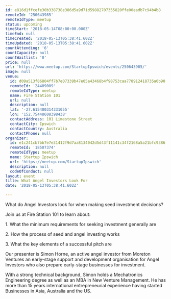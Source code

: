```yaml
---
id: e816d1ffcefe30b338738e386d5a9d71d59882707355820ffe00eadb7c94b4b8
remoteId: '250643985'
remoteIdType: meetup
status: upcoming
timeStart: '2018-05-14T08:00:00.000Z'
timeEnd: null
timeCreated: '2018-05-13T05:38:41.602Z'
timeUpdated: '2018-05-13T05:38:41.602Z'
countAttending: '6'
countCapacity: null
countWaitlist: '0'
price: null
url: 'https://www.meetup.com/StartupIpswich/events/250643985/'
image: null
venue:
  id: d09a513f86804ff7b7e07339b47e05a43468b4f98753caa778912418735a0b90
  remoteId: '24409009'
  remoteIdType: meetup
  name: Fire Station 101
  url: null
  description: null
  lat: '-27.615400314331055'
  lon: '152.75448608398438'
  contactAddress: 101 Limestone Street
  contactCity: Ipswich
  contactCountry: Australia
  contactPhone: null
organizer:
  id: e1c241cb7bb7e7e31412f9d7aa8134042d5d43f11141c34f2168a5a21bfc9386
  remoteId: '18507374'
  remoteIdType: meetup
  name: Startup Ipswich
  url: 'https://meetup.com/StartupIpswich'
  description: null
  codeOfConduct: null
layout: event
title: What Angel Investors Look For
date: '2018-05-13T05:38:41.602Z'

---
```

<p>What do Angel Investors look for when making seed investment decisions?</p> <p>Join us at Fire Station 101 to learn about:</p> <p>1. What the minimum requirements for seeking investment generally are</p> <p>2. How the process of seed and angel investing works</p> <p>3. What the key elements of a successful pitch are</p> <p>Our presenter is Simon Horne, an active angel investor from Moreton Ventures an early-stage support and development organisation for Angel Investors who also prepare early-stage businesses for investment.</p> <p>With a strong technical background, Simon holds a Mechatronics Engineering degree as well as an MBA in New Venture Management. He has more than 15 years international entrepreneurial experience having started Businesses in Asia, Australia and the US.</p>
